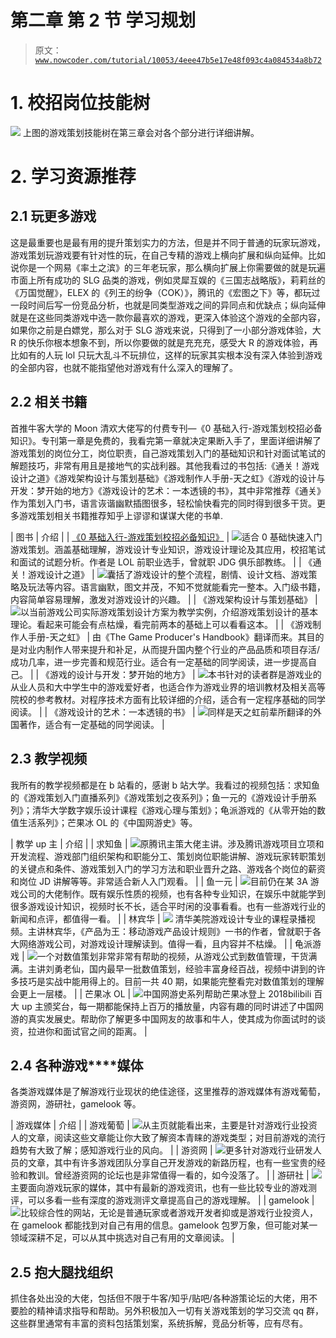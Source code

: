 # 第二章 第 2 节 学习规划

> 原文：[`www.nowcoder.com/tutorial/10053/4eee47b5e17e48f093c4a084534a8b72`](https://www.nowcoder.com/tutorial/10053/4eee47b5e17e48f093c4a084534a8b72)

# **1\. 校招岗位技能树**

![](img/a534e76ee44d700fefacfb255ce725b4.png)
上图的游戏策划技能树在第三章会对各个部分进行详细讲解。

# **2\. 学习资源推荐**

## 2.1 **玩更多游戏**

这是最重要也是最有用的提升策划实力的方法，但是并不同于普通的玩家玩游戏，游戏策划玩游戏要有针对性的玩，在自己专精的游戏上横向扩展和纵向延伸。比如说你是一个网易《率土之滨》的三年老玩家，那么横向扩展上你需要做的就是玩遍市面上所有成功的 SLG 品类的游戏，例如灵犀互娱的《三国志战略版》，莉莉丝的《万国觉醒》，ELEX 的《列王的纷争（COK）》，腾讯的《宏图之下》等，都玩过一段时间后写一份竞品分析，也就是同类型游戏之间的异同点和优缺点；纵向延伸就是在这些同类游戏中选一款你最喜欢的游戏，更深入体验这个游戏的全部内容，如果你之前是白嫖党，那么对于 SLG 游戏来说，只得到了一小部分游戏体验，大 R 的快乐你根本想象不到，所以你要做的就是充充充，感受大 R 的游戏体验，再比如有的人玩 lol 只玩大乱斗不玩排位，这样的玩家其实根本没有深入体验到游戏的全部内容，也就不能指望他对游戏有什么深入的理解了。

## 2.2 **相关书籍**

首推牛客大学的 Moon 清欢大佬写的付费专刊—《0 基础入行-游戏策划校招必备知识》。专刊第一章是免费的，我看完第一章就决定果断入手了，里面详细讲解了游戏策划的岗位分工，岗位职责，自己游戏策划入门的基础知识和针对面试笔试的解题技巧，非常有用且是接地气的实战利器。其他我看过的书包括:《通关！游戏设计之道》《游戏架构设计与策划基础》《游戏制作人手册-天之虹》《游戏的设计与开发：梦开始的地方》《游戏设计的艺术：一本透镜的书》，其中非常推荐《通关》作为策划入门书，语言诙谐幽默插图很多，轻松愉快看完的同时得到很多干货。更多游戏策划相关书籍推荐知乎上谬谬和谋谋大佬的书单.

| 图书 | 介绍 |
| [《0 基础入行-游戏策划校招必备知识》](https://www.nowcoder.com/tutorial/10013/index) | ![](img/55b6babcdb9aadef58d9f851c3ea88d6.png)适合 0 基础快速入门游戏策划。涵盖基础理解，游戏设计专业知识，游戏设计理论及其应用，校招笔试和面试的试题分析。作者是 LOL 前职业选手，曾就职 JDG 俱乐部教练。 |
| 《通关！游戏设计之道》 | ![](img/5c1b3c642432c53d7901a2d0fb434c37.png)囊括了游戏设计的整个流程，剧情、设计文档、游戏策略及玩法等内容。语言幽默，图文并茂，不知不觉就能看完一整本。入门级书籍，内容简单容易理解，激发对游戏设计的兴趣。 |
| 《游戏架构设计与策划基础》 | ![](img/60f60325c2a067e4c69eb7d6b9b53663.png)以当前游戏公司实际游戏策划设计方案为教学实例，介绍游戏策划设计的基本理论。看起来可能会有点枯燥，看完前两本的基础上可以看看这本。 |
| 《游戏制作人手册-天之虹》 | 由《The Game Producer's Handbook》翻译而来。其目的是对业内制作人带来提升和补足，从而提升国内整个行业的产品品质和项目存活/成功几率，进一步完善和规范行业。适合有一定基础的同学阅读，进一步提高自己。 |
| 《游戏的设计与开发：梦开始的地方》 | ![](img/2c00abc01798b680eb1243e31d5a839e.png)本书针对的读者群是游戏业的从业人员和大中学生中的游戏爱好者，也适合作为游戏业界的培训教材及相关高等院校的参考教材。对程序技术方面有比较详细的介绍，适合有一定程序基础的同学阅读。 |
| 《游戏设计的艺术：一本透镜的书》 | ![](img/977852fdd5badce60a0924e994d5e448.png)同样是天之虹前辈所翻译的外国著作，适合有一定基础的同学阅读。 |

## 2.3 **教学视频**

我所有的教学视频都是在 b 站看的，感谢 b 站大学。我看过的视频包括：求知鱼的《游戏策划入门直播系列》《游戏策划之夜系列》；鱼一元的《游戏设计手册系列》；清华大学数字娱乐设计课程《游戏心理与策划》；龟派游戏的《从零开始的数值生活系列》；芒果冰 OL 的《中国网游史》等。

| 教学 up 主 | 介绍 |
| 求知鱼 | ![](img/27b9d9253fa4da5643cb39dab0d6cf50.png)原腾讯主策大佬主讲。涉及腾讯游戏项目立项和开发流程、游戏部门组织架构和职能分工、策划岗位职能讲解、游戏玩家转职策划的关键点和条件、游戏策划入门的学习方法和职业晋升之路、游戏各个岗位的薪资和岗位 JD 讲解等等。非常适合新人入门观看。 |
| 鱼一元 | ![](img/889b8c6dff03e3fd592c1897135d33e5.png)目前仍在某 3A 游戏公司的大佬制作。既有娱乐性质的视频，也有各种专业知识，在娱乐中就能学到很多游戏设计知识，视频时长不长，适合平时闲的没事看看。也有一些游戏行业的新闻和点评，都值得一看。 |
| 林宾华 | ![](img/88d40a1a553e72473163e04ed2e3ea46.png) 清华美院游戏设计专业的课程录播视频。主讲林宾华，《产品为王：移动游戏产品设计规则》一书的作者，曾就职于各大网络游戏公司，对游戏设计理解读到。值得一看，且内容并不枯燥。 |
| 龟派游戏 | ![](img/6481cf6be8ac8ca3067c97621388b84c.png)一个对数值策划非常非常有帮助的视频，从游戏公式到数值管理，干货满满。主讲刘勇老仙，国内最早一批数值策划，经验丰富身经百战，视频中讲到的许多技巧是实战中能用得上的。目前一共 40 期，如果能完整看完对数值策划的理解会更上一层楼。 |
| 芒果冰 OL | ![](img/84c6e463f5adefadc5cc1cbef2bcc918.png)中国网游史系列帮助芒果冰登上 2018bilibili 百大 up 主颁奖台，每一期都能保持上百万的播放量，内容有趣的同时讲述了中国网游的真实发展史。帮助你了解更多中国网友的故事和牛人，使其成为你面试时的谈资，拉进你和面试官之间的距离。 |

## 2.4 **各种游戏****媒体**

各类游戏媒体是了解游戏行业现状的绝佳途径，这里推荐的游戏媒体有游戏葡萄，游资网，游研社，gamelook 等。

| 游戏媒体 | 介绍 |
| 游戏葡萄 | ![](img/efa5bbbc769f00b65653588fdd6efc8d.png)从主页就能看出来，主要是针对游戏行业投资人的文章，阅读这些文章能让你大致了解资本青睐的游戏类型；对目前游戏的流行趋势有大致了解；感知游戏行业的风向。 |
| 游资网 | ![](img/9ef950ba1c6b37bf54a4a846a47f24c8.png)更多针对游戏行业研发人员的文章，其中有许多游戏团队分享自己开发游戏的新路历程，也有一些宝贵的经验和教训。曾经游资网的论坛也是非常值得一看的，如今没落了。 |
| 游研社 | ![](img/e1f8c81f0d14a30b2f84d7269fbfa757.png)主要面向游戏玩家的媒体，其中有最新的游戏资讯，也有一些比较专业的游戏测评，可以多看一些有深度的游戏测评文章提高自己的游戏理解。 |
| gamelook | ![](img/500309d5c4404f577ab8f813d72c939c.png)比较综合性的网站，无论是普通玩家或者游戏开发者抑或是游戏行业投资人，在 gamelook 都能找到对自己有用的信息。gamelook 包罗万象，但可能对某一领域深耕不足，可以从其中挑选对自己有用的文章阅读。 |

## 2.5 **抱大腿找组织**

抓住各处出没的大佬，包括但不限于牛客/知乎/贴吧/各种游策论坛的大佬，用不要脸的精神请求指导和帮助。另外积极加入一切有关游戏策划的学习交流 qq 群，这些群里通常有丰富的资料包括策划案，系统拆解，竞品分析等，应有尽有。